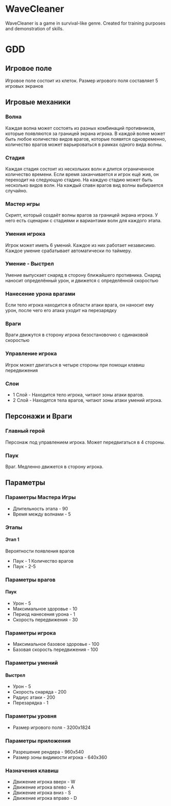 # WaveCleaner
WaveCleaner is a game in survival-like genre. Created for training purposes and demonstration of skills.
# GDD
## Игровое поле
Игровое поле состоит из клеток. Размер игрового поля составляет 5 игровых экранов
## Игровые механики
### Волна
Каждая волна может состоять из разных комбинаций противников, которые появляются за границей экрана игрока. В каждой волне может быть любое количество видов врагов, которые появятся одновременно, количество врагов может варьироваться в рамках одного вида волны.
### Стадия
Каждая стадия состоит из нескольких волн и длится ограниченное количество времени. Если время заканчивается и игрок ещё жив, он переходит на следующую стадию. На каждую стадию может быть несколько видов волн. На каждый спавн врагов вид волны выбирается случайно.
### Мастер игры
Скрипт, который создаёт волны врагов за границей экрана игрока. У него есть сценарии с стадиями и вариантами волн для каждого этапа.
### Умения игрока
Игрок может иметь 6 умений. Каждое из них работает независимо. Каждое умение срабатывает автоматически по таймеру.
### Умение - Выстрел
Умение выпускает снаряд в сторону ближайшего противника. Снаряд наносит определённый урон, и движется с определённой скоростью
### Нанесение урона врагами
Если тело игрока находится в области атаки врага, он наносит ему урон, после чего его атака уходит на перезарядку
### Враги
Враги движутся в сторону игрока безостановочно с одинаковой скоростью
### Управление игрока
Игрок может двигаться в четыре стороны при помощи клавиш передвижения
### Слои
- 1 Слой - Находится тело игрока, читают зоны атаки врагов.
- 2 Слой - Находятся тела врагов, читают зоны атаки умений игрока.
## Персонажи и Враги
### Главный герой
Персонаж под управлением игрока. Может передвигаться в 4 стороны.
### Паук
Враг. Медленно движется в сторону игрока. 
## Параметры
### Параметры Мастера Игры
- Длительность этапа - 90
- Время между волнами - 5
### Этапы
#### Этап 1 
Вероятности появления врагов
- Паук - 1
Количество врагов
- Паук - 2-5
### Параметры врагов
#### Паук
- Урон - 5
- Максимальное здоровье - 10
- Период нанесения урона - 1
- Скорость передвижения - 30
### Параметры игрока
- Максимальное базовое здоровье - 100
- Базовая скорость передвижения - 100
### Параметры умений
#### Выстрел
- Урон - 5
- Скорость снаряда - 200
- Радиус атаки - 200
- Перезарядка - 1
### Параметры уровня
- Размер игрового поля - 3200х1824
### Параметры приложения
- Разрешение рендера - 960х540
- Размер зоны видимости игрока - 640х360
### Назначения клавиш
- Движение игрока вверх - W 
- Движение игрока влево - A
- Движение игрока вниз - S
- Движение игрока вправо - D
